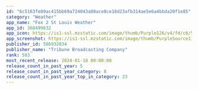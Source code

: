 ```yaml
---
id: "6c5163fe89ac415bb69a724043a80ace0ce18d23afb314ae5e6a4bbda20f1e85"
category: "Weather"
app_name: "Fox 2 St Louis Weather"
app_id: 368499632
app_icon: https://is1-ssl.mzstatic.com/image/thumb/Purple126/v4/fd/c6/52/fdc652ca-bac0-f95f-8264-e1dfbdc2848e/AppIcon-1x_U007emarketing-0-4-0-85-220.jpeg/1024x1024bb.png
app_screenshot: https://is1-ssl.mzstatic.com/image/thumb/PurpleSource114/v4/76/ce/27/76ce27b9-dde6-b54e-2db7-c1cdcb562c69/ca7366b3-6ebb-4c9c-94a6-f23c3fac667b_Simulator_Screen_Shot_-_iPhone_11_Pro_Max_-_2021-02-05_at_15.11.40.png/1242x2688bb.png
publisher_id: 586932834
publisher_name: "Tribune Broadcasting Company"
rank: 583
most_recent_release: 2024-01-18 00:00:00
release_count_in_past_year: 5
release_count_in_past_year_category: 8
release_count_in_past_year_top_in_category: 23
---
```


